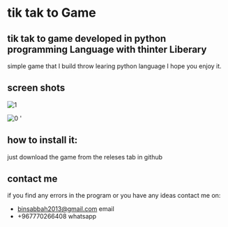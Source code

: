 # tik tak to Game 
## tik tak to game developed in python programming Language with thinter Liberary
  simple game that I build throw learing python language I hope you enjoy it. 

## screen shots
![1](https://github.com/Mahfoud-Sa/XO_Game/assets/76104809/08e87da4-7f91-4ede-8f90-10de297d96f5)


![0](https://github.com/Mahfoud-Sa/XO_Game/assets/76104809/c3b2b151-e444-4f83-92f8-4da25ba75e62)
'

## how to install it:
just download the game from the releses tab in github

## contact me
if you find any errors in the program or you have any ideas contact me on:

* binsabbah2013@gmail.com email
* +967770266408 whatsapp
